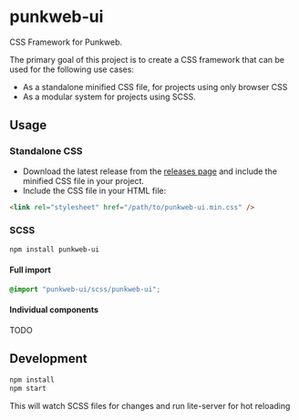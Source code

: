 # punkweb-ui

CSS Framework for Punkweb.

The primary goal of this project is to create a CSS framework that can be used for the following use cases:

- As a standalone minified CSS file, for projects using only browser CSS
- As a modular system for projects using SCSS.

## Usage

### Standalone CSS

- Download the latest release from the [releases page](https://github.com/Punkweb/punkweb-ui/releases) and include the minified CSS file in your project.
- Include the CSS file in your HTML file:

```html
<link rel="stylesheet" href="/path/to/punkweb-ui.min.css" />
```

### SCSS

```bash
npm install punkweb-ui
```

#### Full import

```scss
@import "punkweb-ui/scss/punkweb-ui";
```

#### Individual components

TODO

## Development

```bash
npm install
npm start
```

This will watch SCSS files for changes and run lite-server for hot reloading
